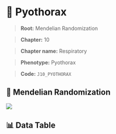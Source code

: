 # 🧪 Pyothorax

> **Root:** Mendelian Randomization

> **Chapter:** 10  

> **Chapter name:** Respiratory

> **Phenotype:** Pyothorax  

> **Code:** `J10_PYOTHORAX`

## 🧬 Mendelian Randomization  

<img src="/MR/Figures/Forward/J10_PYOTHORAX.png"/>

## 📊 Data Table

<CsvTableMRF src="/public/MR/Data/Forward/J10_PYOTHORAX.csv"/>
